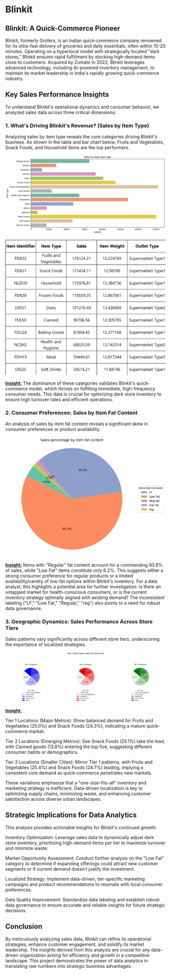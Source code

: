# Blinkit

## Blinkit: A Quick-Commerce Pioneer
Blinkit, formerly Grofers, is an Indian quick-commerce company renowned for its ultra-fast delivery of groceries and daily essentials, often within 10-20 minutes. Operating on a hyperlocal model with strategically located "dark stores," Blinkit ensures rapid fulfillment by stocking high-demand items close to customers. Acquired by Zomato in 2022, Blinkit leverages advanced technology, including AI-powered inventory management, to maintain its market leadership in India's rapidly growing quick-commerce industry.   

## Key Sales Performance Insights
To understand Blinkit's operational dynamics and consumer behavior, we analyzed sales data across three critical dimensions:

### 1. What's Driving Blinkit's Revenue? (Sales by Item Type)
Analyzing sales by item type reveals the core categories driving Blinkit's business. As shown in the table and bar chart below, Fruits and Vegetables, Snack Foods, and Household items are the top performers.

![image alt](https://github.com/ManuelEAN/Blinkit-Stores-Sales/blob/51aba0c9a4a3358b7a475386806d20f633546095/image1.png)

![image alt](https://github.com/ManuelEAN/Blinkit-Stores-Sales/blob/51aba0c9a4a3358b7a475386806d20f633546095/image3.png)

**<ins>Insight:</ins>** The dominance of these categories validates Blinkit's quick-commerce model, which thrives on fulfilling immediate, high-frequency consumer needs. This data is crucial for optimizing dark store inventory to ensure high turnover rates and efficient operations.   

### 2. Consumer Preferences: Sales by Item Fat Content
An analysis of sales by item fat content reveals a significant skew in consumer preferences or product availability.

![image alt](https://github.com/ManuelEAN/Blinkit-Stores-Sales/blob/65dc2d38bc0f59f9c609bb3987b7eeb515823770/image0.png)

**<ins>Insight:</ins>** Items with "Regular" fat content account for a commanding 93.8% of sales, while "Low Fat" items constitute only 6.2%. This suggests either a strong consumer preference for regular products or a limited availability/variety of low-fat options within Blinkit's inventory. For a data analyst, this highlights a potential area for further investigation: is there an untapped market for health-conscious consumers, or is the current inventory strategy optimally aligned with existing demand? The inconsistent labeling ("LF," "Low Fat," "Regular," "reg") also points to a need for robust data governance.

### 3. Geographic Dynamics: Sales Performance Across Store Tiers
Sales patterns vary significantly across different store tiers, underscoring the importance of localized strategies.

![image alt](https://github.com/ManuelEAN/Blinkit-Stores-Sales/blob/51aba0c9a4a3358b7a475386806d20f633546095/image2.png)

**<ins>Insight:</ins>**

Tier 1 Locations (Major Metros): Show balanced demand for Fruits and Vegetables (25.0%) and Snack Foods (24.3%), indicating a mature quick-commerce market.

Tier 2 Locations (Emerging Metros): See Snack Foods (25.1%) take the lead, with Canned goods (13.8%) entering the top five, suggesting different consumer habits or demographics.

Tier 3 Locations (Smaller Cities): Mirror Tier 1 patterns, with Fruits and Vegetables (25.4%) and Snack Foods (24.7%) leading, implying a consistent core demand as quick-commerce penetrates new markets.

These variations emphasize that a "one-size-fits-all" inventory and marketing strategy is inefficient. Data-driven localization is key to optimizing supply chains, minimizing waste, and enhancing customer satisfaction across diverse urban landscapes.   

## Strategic Implications for Data Analytics
This analysis provides actionable insights for Blinkit's continued growth:

Inventory Optimization: Leverage sales data to dynamically adjust dark store inventory, prioritizing high-demand items per tier to maximize turnover and minimize waste.

Market Opportunity Assessment: Conduct further analysis on the "Low Fat" category to determine if expanding offerings could attract new customer segments or if current demand doesn't justify the investment.

Localized Strategy: Implement data-driven, tier-specific marketing campaigns and product recommendations to resonate with local consumer preferences.

Data Quality Improvement: Standardize data labeling and establish robust data governance to ensure accurate and reliable insights for future strategic decisions.

## Conclusion
By meticulously analyzing sales data, Blinkit can refine its operational strategies, enhance customer engagement, and solidify its market leadership. The insights derived from this analysis are crucial for any data-driven organization aiming for efficiency and growth in a competitive landscape. This project demonstrates the power of data analytics in translating raw numbers into strategic business advantages.
